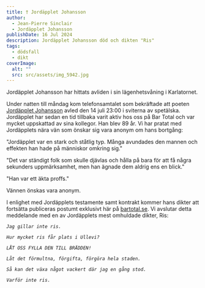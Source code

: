 ```yaml
---
title: † Jordäpplet Johansson
author:
  - Jean-Pierre Sinclair
  - Jordäpplet Johansson
publishDate: 16 Jul 2024
description: Jordäpplet Johansson död och dikten "Ris"
tags:
  - dödsfall
  - dikt
coverImage:
  alt: ""
  src: src/assets/img_5942.jpg
---
```

Jordäpplet Johansson har hittats avliden i sin lägenhetsvåning i Karlatornet.

Under natten till måndag kom telefonsamtalet som bekräftade att poeten [Jordäpplet Johansson](https://bartotal.se/redaktionen/jord%C3%A4pplet%20johansson/) avled den 14 juli 23:00 i sviterna av spetälska. Jordäpplet har sedan en tid tillbaka varit aktiv hos oss på Bar Total och var mycket uppskattad av sina kollegor. Han blev 89 år. Vi har pratat med Jordäpplets nära vän som önskar sig vara anonym om hans bortgång:

"Jordäpplet var en stark och ståtlig typ. Många avundades den mannen och effekten han hade på människor omkring sig."

"Det var ständigt folk som skulle djävlas och hålla på bara för att få några sekunders uppmärksamhet, men han ägnade dem aldrig ens en blick."

"Han var ett äkta proffs."

Vännen önskas vara anonym.



I enlighet med Jordäpplets testamente samt kontrakt kommer hans dikter att fortsätta publiceras postumt exklusivt här på [bartotal.se](https://bartotal.se/). Vi avslutar detta meddelande med en av Jordäpplets mest omhuldade dikter, Ris:

*`Jag gillar inte ris.`*

*`Hur mycket ris får plats i Ullevi?`*

*`LÅT OSS FYLLA DEN TILL BRÄDDEN!`*

*`Låt det förmultna, förgifta, förgöra hela staden.`*

*`Så kan det växa något vackert där jag en gång stod.`*

*`Varför inte ris.`*
